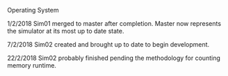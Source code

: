 Operating System

1/2/2018
Sim01 merged to master after completion. Master now represents the simulator at
its most up to date state.

7/2/2018
Sim02 created and brought up to date to begin development.

22/2/2018
Sim02 probably finished pending the methodology for counting memory runtime.
